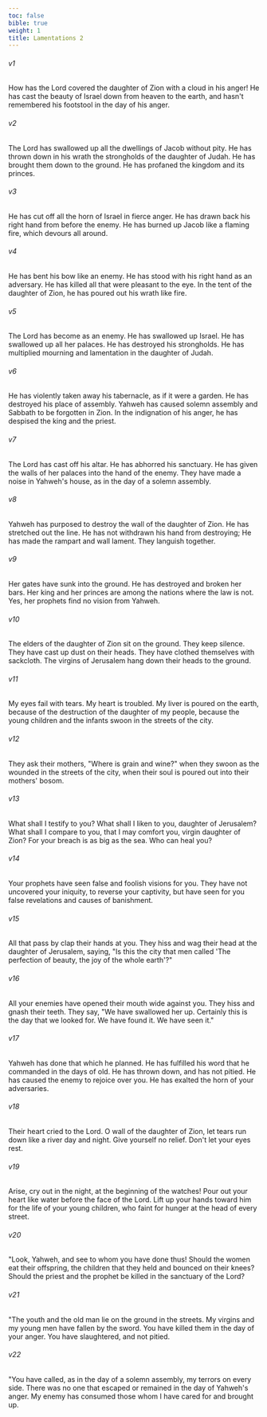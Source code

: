 ```yaml
---
toc: false
bible: true
weight: 1
title: Lamentations 2
---
```




###### v1 
How has the Lord covered the daughter of Zion with a cloud in his anger! He has cast the beauty of Israel down from heaven to the earth, and hasn't remembered his footstool in the day of his anger. 

###### v2 
The Lord has swallowed up all the dwellings of Jacob without pity. He has thrown down in his wrath the strongholds of the daughter of Judah. He has brought them down to the ground. He has profaned the kingdom and its princes. 

###### v3 
He has cut off all the horn of Israel in fierce anger. He has drawn back his right hand from before the enemy. He has burned up Jacob like a flaming fire, which devours all around. 

###### v4 
He has bent his bow like an enemy. He has stood with his right hand as an adversary. He has killed all that were pleasant to the eye. In the tent of the daughter of Zion, he has poured out his wrath like fire. 

###### v5 
The Lord has become as an enemy. He has swallowed up Israel. He has swallowed up all her palaces. He has destroyed his strongholds. He has multiplied mourning and lamentation in the daughter of Judah. 

###### v6 
He has violently taken away his tabernacle, as if it were a garden. He has destroyed his place of assembly. Yahweh has caused solemn assembly and Sabbath to be forgotten in Zion. In the indignation of his anger, he has despised the king and the priest. 

###### v7 
The Lord has cast off his altar. He has abhorred his sanctuary. He has given the walls of her palaces into the hand of the enemy. They have made a noise in Yahweh's house, as in the day of a solemn assembly. 

###### v8 
Yahweh has purposed to destroy the wall of the daughter of Zion. He has stretched out the line. He has not withdrawn his hand from destroying; He has made the rampart and wall lament. They languish together. 

###### v9 
Her gates have sunk into the ground. He has destroyed and broken her bars. Her king and her princes are among the nations where the law is not. Yes, her prophets find no vision from Yahweh. 

###### v10 
The elders of the daughter of Zion sit on the ground. They keep silence. They have cast up dust on their heads. They have clothed themselves with sackcloth. The virgins of Jerusalem hang down their heads to the ground. 

###### v11 
My eyes fail with tears. My heart is troubled. My liver is poured on the earth, because of the destruction of the daughter of my people, because the young children and the infants swoon in the streets of the city. 

###### v12 
They ask their mothers, "Where is grain and wine?" when they swoon as the wounded in the streets of the city, when their soul is poured out into their mothers' bosom. 

###### v13 
What shall I testify to you? What shall I liken to you, daughter of Jerusalem? What shall I compare to you, that I may comfort you, virgin daughter of Zion? For your breach is as big as the sea. Who can heal you? 

###### v14 
Your prophets have seen false and foolish visions for you. They have not uncovered your iniquity, to reverse your captivity, but have seen for you false revelations and causes of banishment. 

###### v15 
All that pass by clap their hands at you. They hiss and wag their head at the daughter of Jerusalem, saying, "Is this the city that men called 'The perfection of beauty, the joy of the whole earth'?" 

###### v16 
All your enemies have opened their mouth wide against you. They hiss and gnash their teeth. They say, "We have swallowed her up. Certainly this is the day that we looked for. We have found it. We have seen it." 

###### v17 
Yahweh has done that which he planned. He has fulfilled his word that he commanded in the days of old. He has thrown down, and has not pitied. He has caused the enemy to rejoice over you. He has exalted the horn of your adversaries. 

###### v18 
Their heart cried to the Lord. O wall of the daughter of Zion, let tears run down like a river day and night. Give yourself no relief. Don't let your eyes rest. 

###### v19 
Arise, cry out in the night, at the beginning of the watches! Pour out your heart like water before the face of the Lord. Lift up your hands toward him for the life of your young children, who faint for hunger at the head of every street. 

###### v20 
"Look, Yahweh, and see to whom you have done thus! Should the women eat their offspring, the children that they held and bounced on their knees? Should the priest and the prophet be killed in the sanctuary of the Lord? 

###### v21 
"The youth and the old man lie on the ground in the streets. My virgins and my young men have fallen by the sword. You have killed them in the day of your anger. You have slaughtered, and not pitied. 

###### v22 
"You have called, as in the day of a solemn assembly, my terrors on every side. There was no one that escaped or remained in the day of Yahweh's anger. My enemy has consumed those whom I have cared for and brought up.
